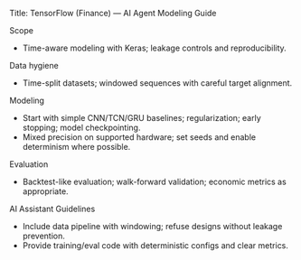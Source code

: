 Title: TensorFlow (Finance) — AI Agent Modeling Guide

Scope
- Time-aware modeling with Keras; leakage controls and reproducibility.

Data hygiene
- Time-split datasets; windowed sequences with careful target alignment.

Modeling
- Start with simple CNN/TCN/GRU baselines; regularization; early stopping; model checkpointing.
- Mixed precision on supported hardware; set seeds and enable determinism where possible.

Evaluation
- Backtest-like evaluation; walk-forward validation; economic metrics as appropriate.

AI Assistant Guidelines
- Include data pipeline with windowing; refuse designs without leakage prevention.
- Provide training/eval code with deterministic configs and clear metrics.

